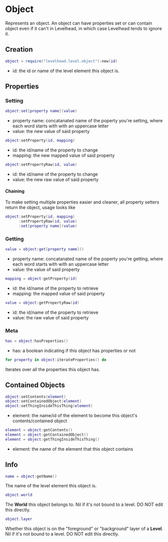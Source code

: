 # Object

Represents an object.
An object can have properties set or can contain object even if it can't in Levelhead,
in which case Levelhead tends to ignore it.


## Creation

```Lua
object = require("levelhead.level.object"):new(id)
```
- id: the id or name of the level element this object is.


## Properties

### Setting

```Lua
object:set[property name](value)
```
- property name: concatanated name of the poperty you're setting, where each word starts with with an uppercase letter
- value: the new value of said property

```Lua
object:setProperty(id, mapping)
```
- id: the id/name of the property to change
- mapping: the new mapped value of said property

```Lua
object:setPropertyRaw(id, value)
```
- id: the id/name of the property to change
- value: the new raw value of said property

#### Chaining

To make setting multiple properties easier and cleaner, all property setters return the object, usage looks like
```Lua
object:setProperty(id, mapping)
      :setPropertyRaw(id, value)
      :set[property name](value)
```

### Getting

```Lua
value = object:get[property name]()
```
- property name: concatanated name of the poperty you're getting, where each word starts with with an uppercase letter
- value: the value of said property

```Lua
mapping = object:getProperty(id)
```
- id: the id/name of the property to retrieve
- mapping: the mapped value of said property

```Lua
value = object:getPropertyRaw(id)
```
- id: the id/name of the property to retrieve
- value: the raw value of said property

### Meta

```Lua
has = object:hasProperties()
```
- has: a boolean indicating if this object has properties or not

```Lua
for property in object:iterateProperties() do
```
Iterates over all the properties this object has.

## Contained Objects

```Lua
object:setContents(element)
object:setContainedObject(element)
object:setThingInsideThisThing(element)
```
- element: the name/id of the element to become this object's contents/contained object

```Lua
element = object:getContents()
element = object:getContainedObject()
element = object:getThingInsideThisThing()
```
- element: the name of the element that this object contains

## Info

```Lua
name = object:getName()
```
The name of the level element this object is.

```Lua
object.world
```
The __World__ this object belongs to. Nil if it's not bound to a level. DO NOT edit this directly.

```Lua
object.layer
```
Whether this object is on the "foreground" or "background" layer of a __Level__. Nil if it's not bound to a level. DO NOT edit this directly.
